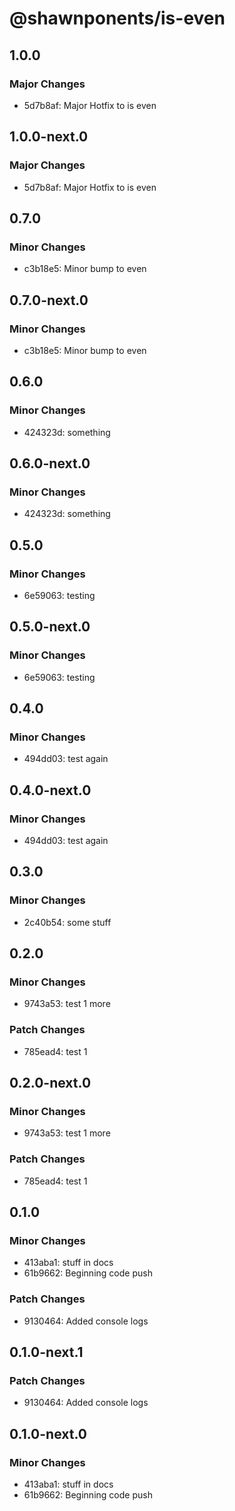 # @shawnponents/is-even

## 1.0.0

### Major Changes

- 5d7b8af: Major Hotfix to is even

## 1.0.0-next.0

### Major Changes

- 5d7b8af: Major Hotfix to is even

## 0.7.0

### Minor Changes

- c3b18e5: Minor bump to even

## 0.7.0-next.0

### Minor Changes

- c3b18e5: Minor bump to even

## 0.6.0

### Minor Changes

- 424323d: something

## 0.6.0-next.0

### Minor Changes

- 424323d: something

## 0.5.0

### Minor Changes

- 6e59063: testing

## 0.5.0-next.0

### Minor Changes

- 6e59063: testing

## 0.4.0

### Minor Changes

- 494dd03: test again

## 0.4.0-next.0

### Minor Changes

- 494dd03: test again

## 0.3.0

### Minor Changes

- 2c40b54: some stuff

## 0.2.0

### Minor Changes

- 9743a53: test 1 more

### Patch Changes

- 785ead4: test 1

## 0.2.0-next.0

### Minor Changes

- 9743a53: test 1 more

### Patch Changes

- 785ead4: test 1

## 0.1.0

### Minor Changes

- 413aba1: stuff in docs
- 61b9662: Beginning code push

### Patch Changes

- 9130464: Added console logs

## 0.1.0-next.1

### Patch Changes

- 9130464: Added console logs

## 0.1.0-next.0

### Minor Changes

- 413aba1: stuff in docs
- 61b9662: Beginning code push
